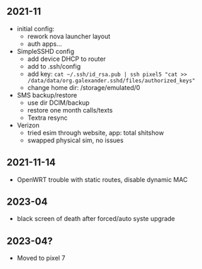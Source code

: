 ## 2021-11
* initial config: 
    - rework nova launcher layout
    - auth apps...
* SimpleSSHD config
    - add device DHCP to router
    - add to .ssh/config
    - add key: `cat ~/.ssh/id_rsa.pub | ssh pixel5 "cat >> /data/data/org.galexander.sshd/files/authorized_keys"`
    - change home dir: /storage/emulated/0
* SMS backup/restore
    - use dir DCIM/backup
    - restore one month calls/texts
    - Textra resync
* Verizon
    - tried esim through website, app: total shitshow
    - swapped physical sim, no issues

## 2021-11-14
* OpenWRT trouble with static routes, disable dynamic MAC

## 2023-04
* black screen of death after forced/auto syste upgrade

## 2023-04?
* Moved to pixel 7
